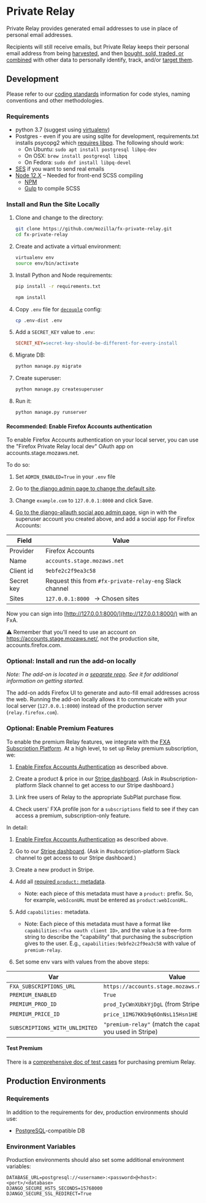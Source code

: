 # Private Relay
Private Relay provides generated email addresses to use in place of personal
email addresses.

Recipients will still receive emails, but Private Relay keeps their personal
email address from being [harvested](https://blog.hubspot.com/marketing/what-is-a-landing-page-ht), 
and then [bought, sold, traded, or combined](https://www.bookyourdata.com/) 
with  other data to personally identify, track, and/or [target
them](https://www.facebook.com/business/help/606443329504150?helpref=faq_content).

## Development

Please refer to our [coding standards](docs/coding-standards.md) information for code styles, naming conventions and other methodologies.

### Requirements
* python 3.7 (suggest using
  [virtualenv](https://docs.python-guide.org/dev/virtualenvs/))
* Postgres - even if you are using sqlite for development, requirements.txt installs
  psycopg2 which [requires libpq](https://www.psycopg.org/docs/install.html#build-prerequisites). The 
  following should work:
    * On Ubuntu: `sudo apt install postgresql libpq-dev`
    * On OSX: `brew install postgresql libpq`
    * On Fedora: `sudo dnf install libpq-devel`
* [SES](https://aws.amazon.com/ses/) if you want to send real emails
* [Node 12.X](https://nodejs.org/en/download/) – Needed for front-end SCSS compiling
  * [NPM](https://www.npmjs.com/)
  * [Gulp](https://gulpjs.com/) to compile SCSS

### Install and Run the Site Locally
1. Clone and change to the directory:

    ```sh
    git clone https://github.com/mozilla/fx-private-relay.git
    cd fx-private-relay
    ```

2. Create and activate a virtual environment:

    ```sh
    virtualenv env
    source env/bin/activate
    ```

3. Install Python and Node requirements:

    ```sh
    pip install -r requirements.txt
    ```

    ```sh
    npm install
    ```


4. Copy `.env` file for
   [`decouple`](https://pypi.org/project/python-decouple/) config:

    ```sh
    cp .env-dist .env
    ```

5. Add a `SECRET_KEY` value to `.env`:

    ```ini
    SECRET_KEY=secret-key-should-be-different-for-every-install
    ```

6. Migrate DB:

    ```sh
    python manage.py migrate
    ```

7. Create superuser:

    ```sh
    python manage.py createsuperuser
    ```

8. Run it:

    ```sh
    python manage.py runserver
    ```

#### Recommended: Enable Firefox Accounts authentication
To enable Firefox Accounts authentication on your local server, you can use the
"Firefox Private Relay local dev" OAuth app on accounts.stage.mozaws.net.

To do so:

1. Set `ADMIN_ENABLED=True` in your `.env` file

2. Go to [the django admin page to change the default
   site](http://127.0.0.1:8000/admin/sites/site/1/change/).

3. Change `example.com` to `127.0.0.1:8000` and click Save.

4. [Go to the django-allauth social app admin
page](http://127.0.0.1:8000/admin/socialaccount/socialapp/), sign in with the
superuser account you created above, and add a social app for Firefox Accounts:

| Field | Value |
|-------|-------|
| Provider | Firefox Accounts |
| Name | `accounts.stage.mozaws.net` |
| Client id | `9ebfe2c2f9ea3c58 ` |
| Secret key | Request this from `#fx-private-relay-eng` Slack channel |
| Sites | `127.0.0.1:8000 ` -> Chosen sites |

Now you can sign into [http://127.0.0.1:8000/](http://127.0.0.1:8000/) with an
FxA. 

:warning: Remember that you'll need to use an account on https://accounts.stage.mozaws.net/, not
the production site, accounts.firefox.com.

<!-- #### Optional: Enable SES
TODO -->


### Optional: Install and run the add-on locally

*Note: The add-on is located in a [separate repo](https://github.com/mozilla/fx-private-relay-add-on/). See it for additional information on getting started.* 

The add-on adds Firefox UI to generate and auto-fill email addresses across the web. Running the add-on locally allows it to communicate with your local server (`127.0.0.1:8000`) instead of the production server (`relay.firefox.com`).

### Optional: Enable Premium Features

To enable the premium Relay features, we integrate with the [FXA Subscription
Platform](https://mozilla.github.io/ecosystem-platform/docs/features/sub-plat/sub-plat-overview).
At a high level, to set up Relay premium subscription, we:

1. [Enable Firefox Accounts Authentication](#enable-firefox-accounts-authentication) as described above.

2. Create a product & price in our [Stripe dashboard](https://dashboard.stripe.com/).
(Ask in #subscription-platform Slack channel to get access to our Stripe dashboard.)

3. Link free users of Relay to the appropriate SubPlat purchase flow.

4. Check users' FXA profile json for a `subscriptions` field to see if they can
   access a premium, subscription-only feature.

In detail:

1. [Enable Firefox Accounts Authentication](#enable-firefox-accounts-authentication) as described above.

2. Go to our [Stripe dashboard](https://dashboard.stripe.com/).
(Ask in #subscription-platform Slack channel to get access to our Stripe dashboard.)

3. Create a new product in Stripe.

4. Add all [required `product:` metadata](https://github.com/mozilla/fxa/blob/a0c7ac2b4bad0412a0f3a25fc82b5670922f8957/packages/fxa-auth-server/lib/routes/validators.js#L396-L437).
   * Note: each piece of this metadata must have a `product:` prefix. So, for
     example, `webIconURL` must be entered as `product:webIconURL`.

5. Add `capabilities:` metadata.
   * Note: Each piece of this metadata must have a format like
     `capabilities:<fxa oauth client ID>`, and the value is a free-form string
     to describe the "capability" that purchasing the subscription gives to the
     user. E.g., `capabilities:9ebfe2c2f9ea3c58` with value of `premium-relay`.

6. Set some env vars with values from the above steps:

| Var | Value |
|-------|-------|
| `FXA_SUBSCRIPTIONS_URL` | `https://accounts.stage.mozaws.net/subscriptions` |
| `PREMIUM_ENABLED` | `True` |
| `PREMIUM_PROD_ID` | `prod_IyCWnXUbkYjDgL` (from Stripe)|
| `PREMIUM_PRICE_ID` | `price_1IMG7KKb9q6OnNsL15Hsn1HE` (from Stripe)|
| `SUBSCRIPTIONS_WITH_UNLIMITED` | `"premium-relay"` (match the `capabilities` value you used in Stripe)|

#### Test Premium

There is a [comprehensive doc of test
cases](https://docs.google.com/spreadsheets/d/1fMl4LHr1kIuGHfS9jyhLrv5vAyJMBUCr2AP0sODFmJw/edit#gid=0) for purchasing premium Relay.


## Production Environments

### Requirements
In addition to the requirements for dev, production environments should use:

* [PostgreSQL](https://www.postgresql.org/)-compatible DB

### Environment Variables
Production environments should also set some additional environment variables:

```
DATABASE_URL=postgresql://<username>:<password>@<host>:<port>/<database>
DJANGO_SECURE_HSTS_SECONDS=15768000
DJANGO_SECURE_SSL_REDIRECT=True
```
